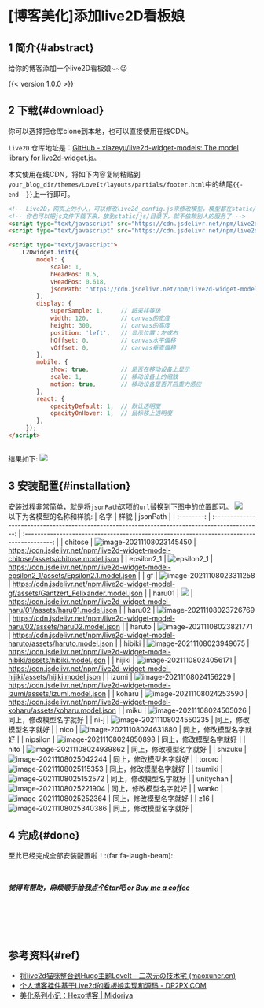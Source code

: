 # [博客美化]添加live2D看板娘





## 1 简介{#abstract}

给你的博客添加一个live2D看板娘~~:wink:

<!--more-->

{{< version 1.0.0 >}}

## 2 下载{#download}

你可以选择把仓库clone到本地，也可以直接使用在线CDN。

`live2D` 仓库地址是：[GitHub - xiazeyu/live2d-widget-models: The model library for live2d-widget.js](https://github.com/xiazeyu/live2d-widget-models)。

本文使用在线CDN，将如下内容复制粘贴到`your_blog_dir/themes/LoveIt/layouts/partials/footer.html`中的结尾`{{- end -}}`上一行即可。

```html
<!-- Live2D，网页上的小人，可以修改live2d_config.js来修改模型，模型都在static/live2d_models里面 -->
<!-- 你也可以把js文件下载下来，放到static/js/目录下，就不依赖别人的服务了 -->
<script type="text/javascript" src="https://cdn.jsdelivr.net/npm/live2d-widget@3.1.4/lib/L2Dwidget.min.js"></script>
<script type="text/javascript" src="https://cdn.jsdelivr.net/npm/live2d-widget@3.1.4/lib/L2Dwidget.0.min.js"></script>

<script type="text/javascript">
    L2Dwidget.init({
        model: {
            scale: 1,
            hHeadPos: 0.5,
            vHeadPos: 0.618,
            jsonPath: 'https://cdn.jsdelivr.net/npm/live2d-widget-model-koharu/assets/koharu.model.json',       // xxx.model.json 的路径,换人物修改这个
        },
        display: {
            superSample: 1,     // 超采样等级
            width: 120,         // canvas的宽度
            height: 300,        // canvas的高度
            position: 'left',   // 显示位置：左或右
            hOffset: 0,         // canvas水平偏移
            vOffset: 0,         // canvas垂直偏移
        },
        mobile: {
            show: true,         // 是否在移动设备上显示
            scale: 1,           // 移动设备上的缩放
            motion: true,       // 移动设备是否开启重力感应
        },
        react: {
            opacityDefault: 1,  // 默认透明度
            opacityOnHover: 1,  // 鼠标移上透明度
        },
     });
</script>
   
```
结果如下:
![](https://gitee.com/lizilong1993/image/raw/master/202111080329291.png)



















## 3 安装配置{#installation}

安装过程非常简单，就是将`jsonPath`这项的`url`替换到下图中的位置即可。
![](https://gitee.com/lizilong1993/image/raw/master/202111080333031.png)
<br>
以下为各模型的名称和样貌:
|    名字    |                                              样貌                                               |                                         jsonPath                                          |
| :--------: | :---------------------------------------------------------------------------------------------: | :---------------------------------------------------------------------------------------: |
|  chitose   | ![image-20211108023145450](https://gitee.com/lizilong1993/image/raw/master/202111080231492.png) |    https://cdn.jsdelivr.net/npm/live2d-widget-model-chitose/assets/chitose.model.json     |
| epsilon2_1 |       ![epsilon2_1](https://gitee.com/lizilong1993/image/raw/master/202111080229206.png)        | https://cdn.jsdelivr.net/npm/live2d-widget-model-epsilon2_1/assets/Epsilon2.1.model.json  |
|     gf     | ![image-20211108023311258](https://gitee.com/lizilong1993/image/raw/master/202111080233300.png) | https://cdn.jsdelivr.net/npm/live2d-widget-model-gf/assets/Gantzert_Felixander.model.json |
|   haru01   |            ![](https://gitee.com/lizilong1993/image/raw/master/202111080236934.png)             |     https://cdn.jsdelivr.net/npm/live2d-widget-model-haru/01/assets/haru01.model.json     |
|   haru02   | ![image-20211108023726769](https://gitee.com/lizilong1993/image/raw/master/202111080237812.png) |     https://cdn.jsdelivr.net/npm/live2d-widget-model-haru/02/assets/haru02.model.json     |
|   haruto   | ![image-20211108023821771](https://gitee.com/lizilong1993/image/raw/master/202111080238813.png) |     https://cdn.jsdelivr.net/npm/live2d-widget-model-haruto/assets/haruto.model.json      |
|   hibiki   | ![image-20211108023949675](https://gitee.com/lizilong1993/image/raw/master/202111080239720.png) |     https://cdn.jsdelivr.net/npm/live2d-widget-model-hibiki/assets/hibiki.model.json      |
|   hijiki   | ![image-20211108024056171](https://gitee.com/lizilong1993/image/raw/master/202111080240212.png) |     https://cdn.jsdelivr.net/npm/live2d-widget-model-hijiki/assets/hijiki.model.json      |
|   izumi    | ![image-20211108024156229](https://gitee.com/lizilong1993/image/raw/master/202111080241277.png) |      https://cdn.jsdelivr.net/npm/live2d-widget-model-izumi/assets/izumi.model.json       |
|   koharu   | ![image-20211108024253590](https://gitee.com/lizilong1993/image/raw/master/202111080242640.png) |     https://cdn.jsdelivr.net/npm/live2d-widget-model-koharu/assets/koharu.model.json      |
|    miku    | ![image-20211108024505026](https://gitee.com/lizilong1993/image/raw/master/202111080245066.png) |                                  同上，修改模型名字就好                                   |
|    ni-j    | ![image-20211108024550235](https://gitee.com/lizilong1993/image/raw/master/202111080245274.png) |                                  同上，修改模型名字就好                                   |
|    nico    | ![image-20211108024631880](https://gitee.com/lizilong1993/image/raw/master/202111080246919.png) |                                  同上，修改模型名字就好                                   |
|  nipsilon  | ![image-20211108024850898](https://gitee.com/lizilong1993/image/raw/master/202111080248944.png) |                                  同上，修改模型名字就好                                   |
|    nito    | ![image-20211108024939862](https://gitee.com/lizilong1993/image/raw/master/202111080249903.png) |                                  同上，修改模型名字就好                                   |
|  shizuku   | ![image-20211108025042244](https://gitee.com/lizilong1993/image/raw/master/202111080250288.png) |                                  同上，修改模型名字就好                                   |
|   tororo   | ![image-20211108025115353](https://gitee.com/lizilong1993/image/raw/master/202111080251394.png) |                                  同上，修改模型名字就好                                   |
|  tsumiki   | ![image-20211108025152572](https://gitee.com/lizilong1993/image/raw/master/202111080251609.png) |                                  同上，修改模型名字就好                                   |
| unitychan  | ![image-20211108025221904](https://gitee.com/lizilong1993/image/raw/master/202111080252943.png) |                                  同上，修改模型名字就好                                   |
|   wanko    | ![image-20211108025252364](https://gitee.com/lizilong1993/image/raw/master/202111080252409.png) |                                  同上，修改模型名字就好                                   |
|    z16     | ![image-20211108025340386](https://gitee.com/lizilong1993/image/raw/master/202111080253429.png) |                                  同上，修改模型名字就好                                   |

## 4 完成{#done}

至此已经完成全部安装配置啦！:(far fa-laugh-beam):

<br>

***觉得有帮助，麻烦顺手给我[点个Star](https://gitee.com/lizilong1993/lizilong1993)吧 or [Buy me a coffee](https://lizilong1993.gitee.io/about/)***

<br><br><br><br>

## 参考资料{#ref}

- [将live2d猫咪整合到Hugo主题LoveIt - 二次元の技术宅 (maoxuner.cn)](https://www.maoxuner.cn/post/2020/02/hugo-loveit-with-live2d-cats/)
- [个人博客挂件基于Live2d的看板娘实现和源码 - DP2PX.COM](https://dp2px.com/2019/09/19/hexo-live2d/)
- [美化系列小记：Hexo博客 | Midoriya](https://www.midoriya.co/beautify-blog/#搜索功能-algolia)


